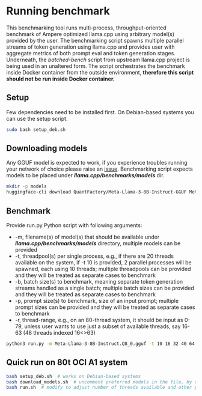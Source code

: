 # Running benchmark

This benchmarking tool runs multi-process, throughput-oriented benchmark of Ampere optimized llama.cpp using arbitrary model(s) provided by the user. 
The benchmarking script spawns multiple parallel streams of token generation using llama.cpp and provides user with aggregate metrics of both prompt eval and token generation stages.
Underneath, the _batched-bench_ script from upstream llama.cpp project is being used in an unaltered form.
The script orchestrates the benchmark inside Docker container from the outside environment, **therefore this script should not be run inside Docker container.**

## Setup
Few dependencies need to be installed first. On Debian-based systems you can use the setup script.
```bash
sudo bash setup_deb.sh
```

## Downloading models
Any GGUF model is expected to work, if you experience troubles running your network of choice please raise an [issue](https://github.com/AmpereComputingAI/llama.cpp/issues/new/choose).
Benchmarking script expects models to be placed under _**llama.cpp/benchmarks/models**_ dir.
```bash
mkdir -p models
huggingface-cli download QuantFactory/Meta-Llama-3-8B-Instruct-GGUF Meta-Llama-3-8B-Instruct.Q8_0.gguf --local-dir models --local-dir-use-symlinks False
```

## Benchmark
Provide run.py Python script with following arguments:
- -m, filename(s) of model(s) that should be available under _**llama.cpp/benchmarks/models**_ directory, multiple models can be provided
- -t, threadpool(s) per single process, e.g., if there are 20 threads available on the system, if -t 10 is provided, 2 parallel processes will be spawned, each using 10 threads;
  multiple threadpools can be provided and they will be treated as separate cases to benchmark
- -b, batch size(s) to benchmark, meaning separate token generation streams handled as a single batch; multiple batch sizes can be provided and they will be treated as separate cases to benchmark
- -p, prompt size(s) to benchmark, size of an input prompt; multiple prompt sizes can be provided and they will be treated as separate cases to benchmark
- -r, thread-range, e.g., on an 80-thread system, it should be input as 0-79, unless user wants to use just a subset of available threads, say 16-63 (48 threads indexed 16<>63)
```bash
python3 run.py -m Meta-Llama-3-8B-Instruct.Q8_0.gguf -t 10 16 32 40 64 80 -b 1 2 4 8 16 32 64 -p 512 -r 0-79
```

## Quick run on 80t OCI A1 system
```bash
bash setup_deb.sh  # works on Debian-based systems
bash download_models.sh  # uncomment preferred models in the file, by default llama3 q8_0 will be downloaded
bash run.sh  # modify to adjust number of threads available and other parameters
```
